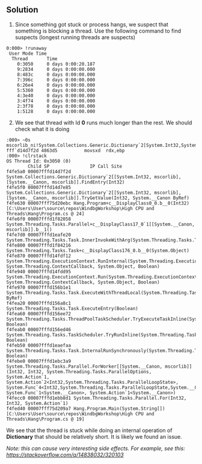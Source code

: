 ## Solution
1. Since something got stuck or process hangs, we suspect that something is blocking a thread. Use the following command to find suspects (longest running threads are suspects)
```
0:000> !runaway
 User Mode Time
  Thread       Time
    0:3050     0 days 0:00:20.187
    9:2834     0 days 0:00:00.000
    8:483c     0 days 0:00:00.000
    7:396c     0 days 0:00:00.000
    6:26e4     0 days 0:00:00.000
    5:5360     0 days 0:00:00.000
    4:3e40     0 days 0:00:00.000
    3:4f74     0 days 0:00:00.000
    2:3f78     0 days 0:00:00.000
    1:5128     0 days 0:00:00.000
```

2. We see that thread with Id **0** runs much longer than the rest. We should check what it is doing
```
:009> ~0s
mscorlib_ni!System.Collections.Generic.Dictionary`2[System.Int32,System.__Canon].FindEntry(Int32)$##6003936+0x5d:
fff`d14d7f2d 4863d5          movsxd  rdx,ebp
:000> !clrstack
OS Thread Id: 0x3050 (0)
        Child SP               IP Call Site
f4fe5a0 00007fffd14d7f2d System.Collections.Generic.Dictionary`2[[System.Int32, mscorlib],[System.__Canon, mscorlib]].FindEntry(Int32)
f4fe5f0 00007fffd14d7e85 System.Collections.Generic.Dictionary`2[[System.Int32, mscorlib],[System.__Canon, mscorlib]].TryGetValue(Int32, System.__Canon ByRef)
f4fe630 00007fff75d20ebc Hang.Program+c__DisplayClass0_0.b__0(Int32) [C:\Users\User\source\repos\WindbgWorkshop\High CPU and Threads\Hang\Program.cs @ 24]
f4fe6f0 00007fffd1f82058 System.Threading.Tasks.Parallel+c__DisplayClass17_0`1[[System.__Canon, mscorlib]].b__1()
f4fe7d0 00007fffd1eafe20 System.Threading.Tasks.Task.InnerInvokeWithArg(System.Threading.Tasks.Task)
f4fe800 00007fffd1f84216 System.Threading.Tasks.Task+c__DisplayClass176_0.b__0(System.Object)
f4fe870 00007fffd14fdf12 System.Threading.ExecutionContext.RunInternal(System.Threading.ExecutionContext, System.Threading.ContextCallback, System.Object, Boolean)
f4fe940 00007fffd14fdd95 System.Threading.ExecutionContext.Run(System.Threading.ExecutionContext, System.Threading.ContextCallback, System.Object, Boolean)
f4fe970 00007fffd156b1e1 System.Threading.Tasks.Task.ExecuteWithThreadLocal(System.Threading.Tasks.Task ByRef)
f4fea20 00007fffd156a8c1 System.Threading.Tasks.Task.ExecuteEntry(Boolean)
f4fea60 00007fffd156ee72 System.Threading.Tasks.ThreadPoolTaskScheduler.TryExecuteTaskInline(System.Threading.Tasks.Task, Boolean)
f4feab0 00007fffd156ed46 System.Threading.Tasks.TaskScheduler.TryRunInline(System.Threading.Tasks.Task, Boolean)
f4feb50 00007fffd1eaefaa System.Threading.Tasks.Task.InternalRunSynchronously(System.Threading.Tasks.TaskScheduler, Boolean)
f4febe0 00007fffd1ebc3a9 System.Threading.Tasks.Parallel.ForWorker[[System.__Canon, mscorlib]](Int32, Int32, System.Threading.Tasks.ParallelOptions, System.Action`1, System.Action`2<Int32,System.Threading.Tasks.ParallelLoopState>, System.Func`4<Int32,System.Threading.Tasks.ParallelLoopState,System.__Canon,System.__Canon>, System.Func`1<System.__Canon>, System.Action`1<System.__Canon>)
f4fecc0 00007fffd1ebb8d1 System.Threading.Tasks.Parallel.For(Int32, Int32, System.Action`1)
f4fed40 00007fff75d209a7 Hang.Program.Main(System.String[]) [C:\Users\User\source\repos\WindbgWorkshop\High CPU and Threads\Hang\Program.cs @ 19]
```

We see that the thread is stuck while doing an internal operation of **Dictionary** that should be relatively short. It is likely we found an issue.

*Note: this can cause very interesting side effects. For example, see this: https://stackoverflow.com/q/14838032/320103*